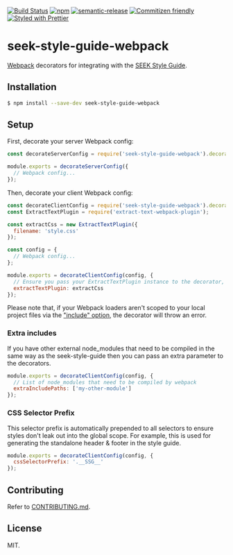 [![Build Status](https://img.shields.io/travis/seek-oss/seek-style-guide-webpack/master.svg?style=flat-square)](http://travis-ci.org/seek-oss/seek-style-guide-webpack) [![npm](https://img.shields.io/npm/v/seek-style-guide-webpack.svg?style=flat-square)](https://www.npmjs.com/package/seek-style-guide-webpack) [![semantic-release](https://img.shields.io/badge/%20%20%F0%9F%93%A6%F0%9F%9A%80-semantic--release-e10079.svg?style=flat-square)](https://github.com/semantic-release/semantic-release) [![Commitizen friendly](https://img.shields.io/badge/commitizen-friendly-brightgreen.svg?style=flat-square)](http://commitizen.github.io/cz-cli/) [![Styled with Prettier](https://img.shields.io/badge/styled%20with-prettier-ff69b4.svg?style=flat-square)](https://github.com/prettier/prettier)

# seek-style-guide-webpack

[Webpack](https://webpack.js.org/) decorators for integrating with the [SEEK Style Guide](https://github.com/seek-oss/seek-style-guide).

## Installation

```bash
$ npm install --save-dev seek-style-guide-webpack
```

## Setup

First, decorate your server Webpack config:

```js
const decorateServerConfig = require('seek-style-guide-webpack').decorateServerConfig;

module.exports = decorateServerConfig({
  // Webpack config...
});
```

Then, decorate your client Webpack config:

```js
const decorateClientConfig = require('seek-style-guide-webpack').decorateClientConfig;
const ExtractTextPlugin = require('extract-text-webpack-plugin');

const extractCss = new ExtractTextPlugin({
  filename: 'style.css'
});

const config = {
  // Webpack config...
};

module.exports = decorateClientConfig(config, {
  // Ensure you pass your ExtractTextPlugin instance to the decorator, if required:
  extractTextPlugin: extractCss
});
```

Please note that, if your Webpack loaders aren't scoped to your local project files via the ["include" option](https://webpack.github.io/docs/configuration.html#module-loaders), the decorator will throw an error.

### Extra includes

If you have other external node_modules that need to be compiled in the same way as the seek-style-guide then you can pass an extra parameter to the decorators.

```js
module.exports = decorateClientConfig(config, {
  // List of node_modules that need to be compiled by webpack
  extraIncludePaths: ['my-other-module']
});
```

### CSS Selector Prefix

This selector prefix is automatically prepended to all selectors to ensure styles don't leak out into the global scope.
For example, this is used for generating the standalone header & footer in the style guide.

```js
module.exports = decorateClientConfig(config, {
  cssSelectorPrefix: '.__SSG__'
});
```

## Contributing

Refer to [CONTRIBUTING.md](./CONTRIBUTING.md).

## License

MIT.
